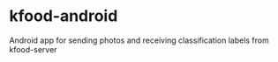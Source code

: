 # kfood-android

Android app for sending photos and receiving classification labels from kfood-server
